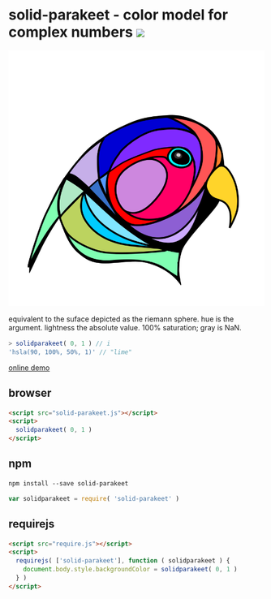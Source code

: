 # solid-parakeet - color model for complex numbers <img src="https://licensebuttons.net/p/zero/1.0/88x31.png" height="20"/>

![logo](drawing.svg)

equivalent to the suface depicted as the riemann sphere.
hue is the argument. lightness the absolute value. 100% saturation; gray is NaN.

```js
> solidparakeet( 0, 1 ) // i
'hsla(90, 100%, 50%, 1)' // "lime"
```

[online demo](https://millercl.github.io/solid-parakeet/test/script.html)

## browser
```html
<script src="solid-parakeet.js"></script>
<script>
  solidparakeet( 0, 1 )
</script>
```

## npm
```shell
npm install --save solid-parakeet
```
```js
var solidparakeet = require( 'solid-parakeet' )
```

## requirejs
```html
<script src="require.js"></script>
<script>
  requirejs( ['solid-parakeet'], function ( solidparakeet ) {
    document.body.style.backgroundColor = solidparakeet( 0, 1 )
  } )
</script>
```
